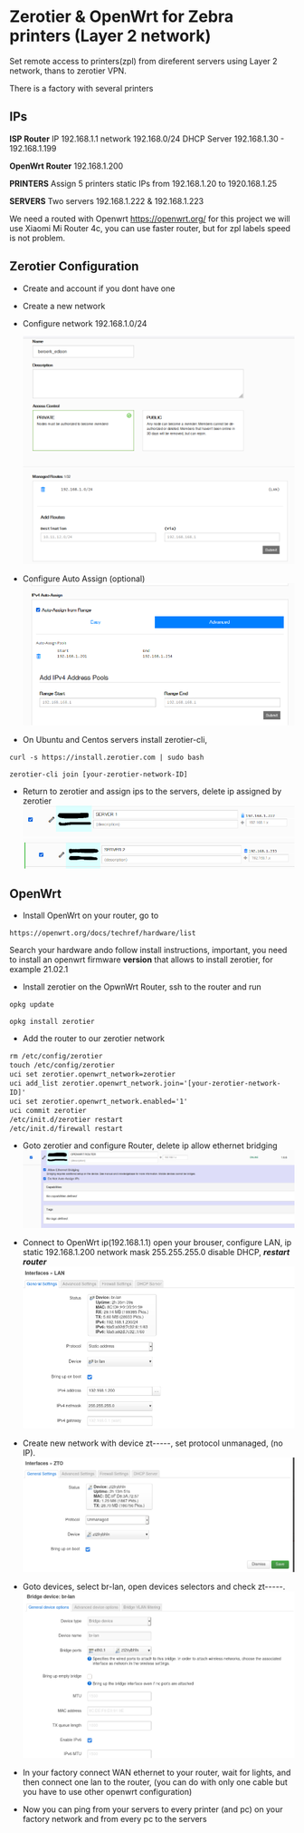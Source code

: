 # Zerotier & OpenWrt for Zebra printers (Layer 2 network)

Set remote access to printers(zpl) from direferent servers using Layer 2 network, thans to zerotier VPN.

There is a factory with several printers

## IPs

**ISP Router** 
IP 192.168.1.1 network 192.168.0/24
DHCP Server 192.168.1.30 - 192.168.1.199

**OpenWrt Router**
192.168.1.200

**PRINTERS**
Assign 5 printers static IPs from 192.168.1.20 to 1920.168.1.25

**SERVERS**
Two servers 192.168.1.222 & 192.168.1.223

We need a routed with Openwrt https://openwrt.org/ for this project we will use Xiaomi Mi Router 4c, you can use faster router, but for zpl labels speed is not problem.

## Zerotier Configuration
* Create and account if you dont have one
* Create a new network
* Configure network 192.168.1.0/24

  ![Configure network](/assets/images/zero1.png)

* Configure Auto Assign (optional)
![Configure network](/assets/images/zero2.png)

* On Ubuntu and Centos servers install zerotier-cli,
```
curl -s https://install.zerotier.com | sudo bash
```
```
zerotier-cli join [your-zerotier-network-ID]
```
* Return to zerotier and assign ips to the servers, delete ip assigned by zerotier
![server 1](/assets/images/zero4.png)
![server 2](/assets/images/zero3.png)

## OpenWrt
* Install OpenWrt on your router, go to 
```
https://openwrt.org/docs/techref/hardware/list
```
Search your hardware ando follow install instructions, important, you need to install an openwrt firmware **version** that allows to install zerotier, for example 21.02.1

* Install zerotier on the OpwnWrt Router, ssh to the router and run
```
opkg update
```
```
opkg install zerotier
```
* Add the router to our zerotier network
```
rm /etc/config/zerotier
touch /etc/config/zerotier
uci set zerotier.openwrt_network=zerotier
uci add_list zerotier.openwrt_network.join='[your-zerotier-network-ID]'
uci set zerotier.openwrt_network.enabled='1'
uci commit zerotier
/etc/init.d/zerotier restart
/etc/init.d/firewall restart
```

* Goto zerotier and configure Router, delete ip allow ethernet bridging
![openwrt router](/assets/images/zero5.png)

* Connect to OpenWrt ip(192.168.1.1) open your brouser, configure LAN, ip static 192.168.1.200 network mask 255.255.255.0 disable DHCP, ***restart router***
![new router ipaddress](/assets/images/openwrt0.png)
* Create new network with device zt-----, set protocol unmanaged, (no IP).
![new ZTO](/assets/images/openwrt1.png)
* Goto devices, select br-lan, open devices selectors and check zt-----.
![add device to bridge](/assets/images/openwrt2.png)
* In your factory connect WAN ethernet to your router, wait for lights, and then connect one lan to the router, (you can do with only one cable but you have to use other openwrt configuration) 
* Now you can ping from your servers to every printer (and pc) on your factory network and from every pc to the servers










